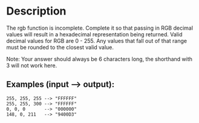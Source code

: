 # Description
The rgb function is incomplete. Complete it so that passing in RGB decimal values will result in a hexadecimal representation being returned. Valid decimal values for RGB are 0 - 255. Any values that fall out of that range must be rounded to the closest valid value.

Note: Your answer should always be 6 characters long, the shorthand with 3 will not work here.

## Examples (input --> output):
```
255, 255, 255 --> "FFFFFF"
255, 255, 300 --> "FFFFFF"
0, 0, 0       --> "000000"
148, 0, 211   --> "9400D3"
```